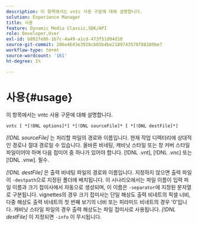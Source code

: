 ```yaml
---
description: 이 항목에서는 vntc 사용 구문에 대해 설명합니다.
solution: Experience Manager
title: 사용
feature: Dynamic Media Classic,SDK/API
role: Developer,User
exl-id: b892fe86-1b7c-4a49-a1cd-473f51d04d10
source-git-commit: 206e4643e3926cb85b4be2189743578f88180be7
workflow-type: tm+mt
source-wordcount: '161'
ht-degree: 1%

---
```


# 사용{#usage}

이 항목에서는 vntc 사용 구문에 대해 설명합니다.

`vntc [ *[!DNL options]*] *[!DNL sourceFile]* [ *[!DNL destFile]*]`

*[!DNL sourceFile]* 는 처리할 파일의 경로와 이름입니다. 현재 작업 디렉터리에 상대적인 경로나 절대 경로일 수 있습니다. 올바른 비네팅, 캐비닛 스타일 또는 창 커버 스타일 파일이어야 하며 다음 접미어 중 하나가 있어야 합니다. [!DNL .vnt], [!DNL .vnc] 또는 [!DNL .vnw]. 필수.

*[!DNL destFile]* 은 출력 비네팅 파일의 경로와 이름입니다. 지정하지 않으면 출력 파일이 `-destpath`으로 지정된 폴더에 배치됩니다. 이 시나리오에서는 파일 이름이 입력 파일 이름과 크기 접미사에서 자동으로 생성되며, 이 이름은 `-separator`에 지정된 문자열로 구분됩니다. vignettes의 경우 크기 접미사는 단일 해상도 출력 비네트의 픽셀 너비, 다중 해상도 출력 비네트의 첫 번째 보기의 너비 또는 피라미드 비네트의 경우 &#39;0&#39;입니다. 캐비닛 스타일 파일의 경우 출력 해상도는 파일 접미사로 사용됩니다. *[!DNL destFile]* 이 지정되면  `-info` 이 무시됩니다.
